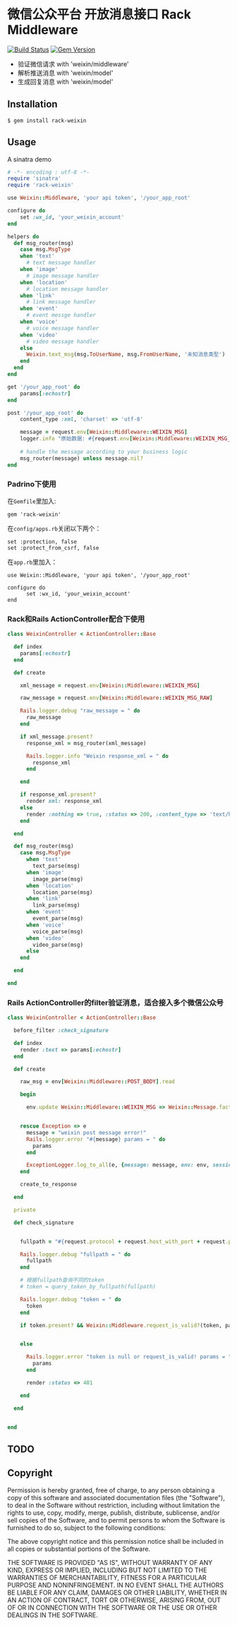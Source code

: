 微信公众平台 开放消息接口 Rack Middleware
========================================

[![Build Status](https://travis-ci.org/wolfg1969/rack-weixin.png?branch=master)](https://travis-ci.org/wolfg1969/rack-weixin) [![Gem Version](https://badge.fury.io/rb/rack-weixin.png)](http://badge.fury.io/rb/rack-weixin)

* 验证微信请求 with 'weixin/middleware'
* 解析推送消息 with 'weixin/model'
* 生成回复消息 with 'weixin/model'


Installation
------------
```
$ gem install rack-weixin
```


Usage
-----

A sinatra demo

```ruby
# -*- encoding : utf-8 -*-
require 'sinatra'
require 'rack-weixin'

use Weixin::Middleware, 'your api token', '/your_app_root' 

configure do
    set :wx_id, 'your_weixin_account'
end

helpers do
  def msg_router(msg)
    case msg.MsgType
    when 'text'
      # text message handler
    when 'image'
      # image message handler
    when 'location'
      # location message handler
    when 'link'
      # link message handler
    when 'event'
      # event messge handler
    when 'voice'
      # voice message handler
    when 'video'
      # video message handler
    else
      Weixin.text_msg(msg.ToUserName, msg.FromUserName, '未知消息类型')
    end
  end
end

get '/your_app_root' do
    params[:echostr]
end

post '/your_app_root' do
    content_type :xml, 'charset' => 'utf-8'

    message = request.env[Weixin::Middleware::WEIXIN_MSG]
    logger.info "原始数据: #{request.env[Weixin::Middleware::WEIXIN_MSG_RAW]}"
    
    # handle the message according to your business logic
    msg_router(message) unless message.nil?
end
```

### Padrino下使用
在`Gemfile`里加入:

	gem 'rack-weixin'

在`config/apps.rb`关闭以下两个：

	set :protection, false
	set :protect_from_csrf, false
	
在`app.rb`里加入：

	use Weixin::Middleware, 'your api token', '/your_app_root' 

	configure do
    	  set :wx_id, 'your_weixin_account'
	end


### Rack和Rails ActionController配合下使用

``` ruby
class WeixinController < ActionController::Base

  def index
    params[:echostr]
  end

  def create

    xml_message = request.env[Weixin::Middleware::WEIXIN_MSG]

    raw_message = request.env[Weixin::Middleware::WEIXIN_MSG_RAW]

    Rails.logger.debug "raw_message = " do
      raw_message
    end

    if xml_message.present?
      response_xml = msg_router(xml_message)

      Rails.logger.info "Weixin response_xml = " do
        response_xml
      end

    end

    if response_xml.present?
      render xml: response_xml
    else
      render :nothing => true, :status => 200, :content_type => 'text/html'
    end

  end

  def msg_router(msg)
    case msg.MsgType
      when 'text'
        text_parse(msg)
      when 'image'
        image_parse(msg)
      when 'location'
        location_parse(msg)
      when 'link'
        link_parse(msg)
      when 'event'
        event_parse(msg)
      when 'voice'
        voice_parse(msg)
      when 'video'
        video_parse(msg)
      else
    end

  end

end
```

### Rails ActionController的filter验证消息，适合接入多个微信公众号

``` ruby
class WeixinController < ActionController::Base

  before_filter :check_signature

  def index
    render :text => params[:echostr]
  end

  def create

    raw_msg = env[Weixin::Middleware::POST_BODY].read

    begin

      env.update Weixin::Middleware::WEIXIN_MSG => Weixin::Message.factory(raw_msg), Weixin::Middleware::WEIXIN_MSG_RAW => raw_msg


    rescue Exception => e
      message = "weixin post message error!"
      Rails.logger.error "#{message} params = " do
        params
      end

      ExceptionLogger.log_to_all(e, {message: message, env: env, session: session})
    end

    create_to_response

  end

  private

  def check_signature


    fullpath = "#{request.protocol + request.host_with_port + request.path}"

    Rails.logger.debug "fullpath = " do
      fullpath
    end

    # 根据fullpath查询不同的token
    # token = query_token_by_fullpath(fullpath)

    Rails.logger.debug "token = " do
      token
    end

    if token.present? && Weixin::Middleware.request_is_valid?(token, params)


    else

      Rails.logger.error "token is null or request_is_valid! params = " do
        params
      end

      render :status => 401

    end

  end


end
```

TODO
----

Copyright
---------

Permission is hereby granted, free of charge, to any person obtaining a copy
of this software and associated documentation files (the "Software"), to
deal in the Software without restriction, including without limitation the
rights to use, copy, modify, merge, publish, distribute, sublicense, and/or
sell copies of the Software, and to permit persons to whom the Software is
furnished to do so, subject to the following conditions:

The above copyright notice and this permission notice shall be included in
all copies or substantial portions of the Software.

THE SOFTWARE IS PROVIDED "AS IS", WITHOUT WARRANTY OF ANY KIND, EXPRESS OR
IMPLIED, INCLUDING BUT NOT LIMITED TO THE WARRANTIES OF MERCHANTABILITY,
FITNESS FOR A PARTICULAR PURPOSE AND NONINFRINGEMENT. IN NO EVENT SHALL
THE AUTHORS BE LIABLE FOR ANY CLAIM, DAMAGES OR OTHER LIABILITY, WHETHER 
IN AN ACTION OF CONTRACT, TORT OR OTHERWISE, ARISING FROM, OUT OF OR IN
CONNECTION WITH THE SOFTWARE OR THE USE OR OTHER DEALINGS IN THE SOFTWARE.
